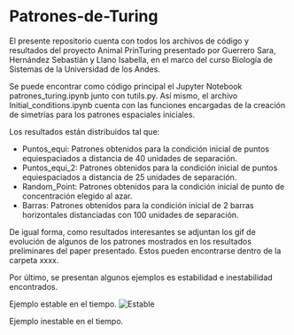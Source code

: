 # Patrones-de-Turing

El presente repositorio cuenta con todos los archivos de código y resultados del proyecto Animal PrinTuring presentado por Guerrero Sara, Hernández Sebastián y Llano Isabella, en el marco del curso Biología de Sistemas de la Universidad de los Andes.

Se puede encontrar como código principal el Jupyter Notebook patrones_turing.ipynb junto con tutils.py. Así mismo, el archivo Initial_conditions.ipynb cuenta con las funciones encargadas de la creación de simetrías para los patrones espaciales iniciales. 

Los resultados están distribuidos tal que:
- Puntos_equi: Patrones obtenidos para la condición inicial de puntos equiespaciados a distancia de 40 unidades de separación.
- Puntos_equi_2: Patrones obtenidos para la condición inicial de puntos equiespaciados a distancia de 25 unidades de separación.
- Random_Point: Patrones obtenidos para la condición inicial de punto de concentración elegido al azar.
- Barras: Patrones obtenidos para la condición inicial de 2 barras horizontales distanciadas con 100 unidades de separación.

De igual forma, como resultados interesantes se adjuntan los gif de evolución de algunos de los patrones mostrados en los resultados preliminares del paper presentado. Estos pueden encontrarse dentro de la carpeta xxxx.

Por último, se presentan algunos ejemplos es estabilidad e inestabilidad encontrados.

Ejemplo estable en el tiempo.
![Estable](https://github.com/Sebashdz708/Patrones-de-Turing/blob/main/Estable.gif)

Ejemplo inestable en el tiempo. 
